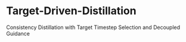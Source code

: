 # Target-Driven-Distillation
 Consistency Distillation with Target Timestep Selection and Decoupled Guidance
